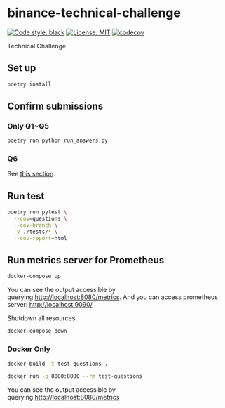 # binance-technical-challenge
[![Code style: black](https://img.shields.io/badge/code%20style-black-000000.svg)](https://github.com/psf/black) [![License: MIT](https://img.shields.io/badge/License-MIT-yellow.svg)](https://opensource.org/licenses/MIT) [![codecov](https://codecov.io/gh/pomcho555/binance-technical-challenge/branch/main/graph/badge.svg?token=QREKCWV52R)](https://codecov.io/gh/pomcho555/binance-technical-challenge)
<!-- ![GitHub Workflow Status](https://img.shields.io/github/workflow/status/pomcho555/binance-technical-challenge/python-package.yaml) -->

Technical Challenge

## Set up

```sh
poetry install
```

## Confirm submissions


### Only Q1~Q5
```sh
poetry run python run_answers.py
```

### Q6

See [this section](#run-metrics-server-for-prometheus).

## Run test
```sh
poetry run pytest \
  --cov=questions \
  --cov-branch \
  -v ./tests/* \
  --cov-report=html
```


## Run metrics server for Prometheus

```sh
docker-compose up
```

You can see the output accessible by querying [http://localhost:8080/metrics](http://localhost:8080/metrics). And you can access prometheus server: [http://localhost:9090/](http://localhost:9090/)


Shutdown all resources.

```sh
docker-compose down
```


### Docker Only

```sh
docker build -t test-questions .
```

```sh
docker run -p 8080:8080 --rm test-questions
```

You can see the output accessible by querying [http://localhost:8080/metrics](http://localhost:8080/metrics)


